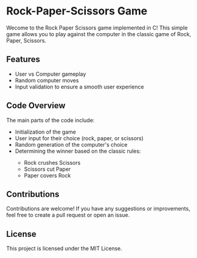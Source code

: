 <h1>Rock-Paper-Scissors Game</h1>
<p>Wecome to the Rock Paper Scissors game implemented in C! This simple game allows you to play against the computer in the classic game of Rock, Paper, Scissors.</p>

<h2>Features</h2>
<ul>
  <li>User vs Computer gameplay</li>
  <li>Random computer moves</li>
  <li>Input validation to ensure a smooth user experience</li>
</ul>

<h2>Code Overview</h2>
<p>The main parts of the code include:</p>
<ul>
  <li>Initialization of the game </li>
  <li>User input for their choice (rock, paper, or scissors)</li>
  <li>Random generation of the computer's choice</li>
  <li>Determining the winner based on the classic rules: </li>
  <ul>  
  <li>Rock crushes Scissors</li>
    <li>Scissors cut Paper</li>
    <li>Paper covers Rock</li>
  </ul>
</ul>

<h2>Contributions</h2>
<p>Contributions are welcome! If you have any suggestions or improvements, feel free to create a pull request or open an issue.</p>

<h2>License</h2>
<p>This project is licensed under the MIT License.</p>
